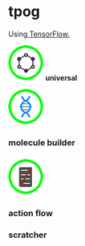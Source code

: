 # tpog
Using<a href="https://github.com/tensorflow/tensorflow"> TensorFlow.</a>

<img src= "/img/a4u_icon.png"/> <b> universal <b/> 

<img src= "/img/mba_icon.png"/> <h3> molecule builder <h3/>

<img src= "/img/gpa_icon.png"/> <h3> action flow <h3/>

<h3>scratcher<h3/>

